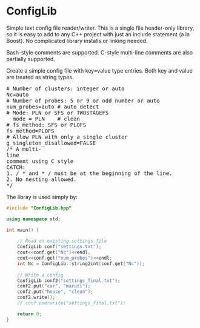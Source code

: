 # ConfigLib
Simple text config file reader/writer. This is a single file header-only library, so it is easy to add to any C++ project with just an include statement (a la Boost). No complicated library installs or linking needed.

Bash-style comments are supported. C-style multi-line comments are also partially supported.

Create a simple config file with key=value type entries. Both key and value are treated as string types.
<pre>
# Number of clusters: integer or auto
Nc=auto
# Number of probes: 5 or 9 or odd number or auto
num_probes=auto # auto detect
# Mode: PLN or SFS or TWOSTAGEFS
  mode = PLN    # clean
# fs_method: SFS or PLOFS
fs_method=PLOFS
# Allow PLN with only a single cluster
g_singleton_disallowed=FALSE
/* A multi-
line
comment using C style
CATCH:
1. / * and * / must be at the beginning of the line.
2. No nesting allowed.
*/
</pre>

The libray is used simply by:

```cpp
#include "ConfigLib.hpp"

using namespace std;

int main() {
    
    // Read an existing settings file
    ConfigLib conf("settings.txt");
    cout<<conf.get("Nc")<<endl;
    cout<<conf.get("num_probes")<<endl;
    int Nc = ConfigLib::string2int(conf.get("Nc"));
    
    // Write a config
    ConfigLib conf2("settings_final.txt");
    conf2.put("car", "maruti");
    conf2.put("house", "clean");
    conf2.write();
    // conf.overwrite("settings_final.txt");

    return 0;
}
```

